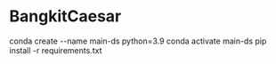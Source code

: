 # BangkitCaesar
conda create --name main-ds python=3.9
conda activate main-ds
pip install -r requirements.txt
